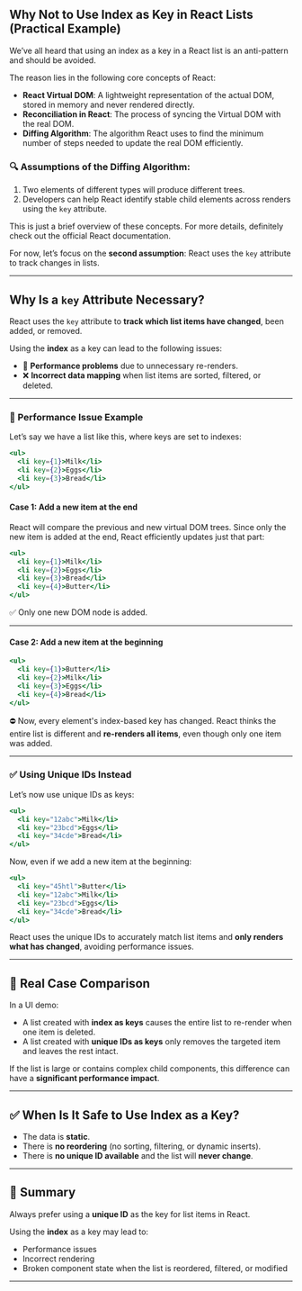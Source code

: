 
## Why Not to Use Index as Key in React Lists (Practical Example)

We’ve all heard that using an index as a key in a React list is an anti-pattern and should be avoided.

The reason lies in the following core concepts of React:

* **React Virtual DOM**: A lightweight representation of the actual DOM, stored in memory and never rendered directly.
* **Reconciliation in React**: The process of syncing the Virtual DOM with the real DOM.
* **Diffing Algorithm**: The algorithm React uses to find the minimum number of steps needed to update the real DOM efficiently.

### 🔍 Assumptions of the Diffing Algorithm:

1. Two elements of different types will produce different trees.
2. Developers can help React identify stable child elements across renders using the `key` attribute.

This is just a brief overview of these concepts. For more details, definitely check out the official React documentation.

For now, let’s focus on the **second assumption**: React uses the `key` attribute to track changes in lists.

---

## Why Is a `key` Attribute Necessary?

React uses the `key` attribute to **track which list items have changed**, been added, or removed.

Using the **index** as a key can lead to the following issues:

* 🔁 **Performance problems** due to unnecessary re-renders.
* ❌ **Incorrect data mapping** when list items are sorted, filtered, or deleted.

---

### 🚨 Performance Issue Example

Let’s say we have a list like this, where keys are set to indexes:

```jsx
<ul>
  <li key={1}>Milk</li>
  <li key={2}>Eggs</li>
  <li key={3}>Bread</li>
</ul>
```

#### Case 1: Add a new item at the **end**

React will compare the previous and new virtual DOM trees. Since only the new item is added at the end, React efficiently updates just that part:

```jsx
<ul>
  <li key={1}>Milk</li>
  <li key={2}>Eggs</li>
  <li key={3}>Bread</li>
  <li key={4}>Butter</li>
</ul>
```

✅ Only one new DOM node is added.

---

#### Case 2: Add a new item at the **beginning**

```jsx
<ul>
  <li key={1}>Butter</li>
  <li key={2}>Milk</li>
  <li key={3}>Eggs</li>
  <li key={4}>Bread</li>
</ul>
```

⛔ Now, every element's index-based key has changed. React thinks the entire list is different and **re-renders all items**, even though only one item was added.

---

### ✅ Using Unique IDs Instead

Let’s now use unique IDs as keys:

```jsx
<ul>
  <li key="12abc">Milk</li>
  <li key="23bcd">Eggs</li>
  <li key="34cde">Bread</li>
</ul>
```

Now, even if we add a new item at the beginning:

```jsx
<ul>
  <li key="45htl">Butter</li>
  <li key="12abc">Milk</li>
  <li key="23bcd">Eggs</li>
  <li key="34cde">Bread</li>
</ul>
```

React uses the unique IDs to accurately match list items and **only renders what has changed**, avoiding performance issues.

---

## 🔄 Real Case Comparison

In a UI demo:

* A list created with **index as keys** causes the entire list to re-render when one item is deleted.
* A list created with **unique IDs as keys** only removes the targeted item and leaves the rest intact.

If the list is large or contains complex child components, this difference can have a **significant performance impact**.

---

## ✅ When Is It Safe to Use Index as a Key?

* The data is **static**.
* There is **no reordering** (no sorting, filtering, or dynamic inserts).
* There is **no unique ID available** and the list will **never change**.

---

## 📌 Summary

Always prefer using a **unique ID** as the key for list items in React.

Using the **index** as a key may lead to:

* Performance issues
* Incorrect rendering
* Broken component state when the list is reordered, filtered, or modified

---